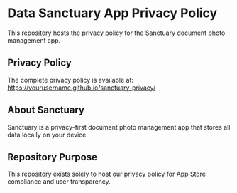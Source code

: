 # Data Sanctuary App Privacy Policy

This repository hosts the privacy policy for the Sanctuary document photo management app.

## Privacy Policy
The complete privacy policy is available at: https://yourusername.github.io/sanctuary-privacy/

## About Sanctuary
Sanctuary is a privacy-first document photo management app that stores all data locally on your device.

## Repository Purpose
This repository exists solely to host our privacy policy for App Store compliance and user transparency.
